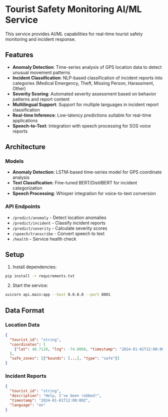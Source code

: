# Tourist Safety Monitoring AI/ML Service

This service provides AI/ML capabilities for real-time tourist safety monitoring and incident response.

## Features

- **Anomaly Detection**: Time-series analysis of GPS location data to detect unusual movement patterns
- **Incident Classification**: NLP-based classification of incident reports into categories (Medical Emergency, Theft, Missing Person, Harassment, Other)
- **Severity Scoring**: Automated severity assessment based on behavior patterns and report content
- **Multilingual Support**: Support for multiple languages in incident report classification
- **Real-time Inference**: Low-latency predictions suitable for real-time applications
- **Speech-to-Text**: Integration with speech processing for SOS voice reports

## Architecture

### Models
- **Anomaly Detection**: LSTM-based time-series model for GPS coordinate analysis
- **Text Classification**: Fine-tuned BERT/DistilBERT for incident categorization
- **Speech Processing**: Whisper integration for voice-to-text conversion

### API Endpoints
- `/predict/anomaly` - Detect location anomalies
- `/predict/incident` - Classify incident reports
- `/predict/severity` - Calculate severity scores
- `/speech/transcribe` - Convert speech to text
- `/health` - Service health check

## Setup

1. Install dependencies:
```bash
pip install -r requirements.txt
```

2. Start the service:
```bash
uvicorn api.main:app --host 0.0.0.0 --port 8001
```

## Data Format

### Location Data
```json
{
  "tourist_id": "string",
  "coordinates": [
    {"lat": 40.7128, "lng": -74.0060, "timestamp": "2024-01-01T12:00:00Z"}
  ],
  "safe_zones": [{"bounds": [...], "type": "safe"}]
}
```

### Incident Reports
```json
{
  "tourist_id": "string",
  "description": "Help, I've been robbed!",
  "timestamp": "2024-01-01T12:00:00Z",
  "language": "en"
}
```